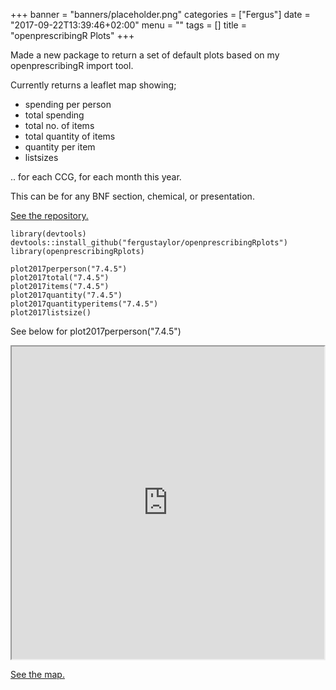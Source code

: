 +++
banner = "banners/placeholder.png"
categories = ["Fergus"]
date = "2017-09-22T13:39:46+02:00"
menu = ""
tags = []
title = "openprescribingR Plots"
+++

Made a new package to return a set of default plots based on my openprescribingR import tool.

Currently returns a leaflet map showing; 

* spending per person
* total spending
* total no. of items
* total quantity of items
* quantity per item
* listsizes

.. for each CCG, for each month this year.

This can be for any BNF section, chemical, or presentation.

[See the repository.](https://github.com/fergustaylor/openprescribingRplots)

```{r}
library(devtools)
devtools::install_github("fergustaylor/openprescribingRplots")
library(openprescribingRplots)

plot2017perperson("7.4.5")
plot2017total("7.4.5")
plot2017items("7.4.5")
plot2017quantity("7.4.5")
plot2017quantityperitems("7.4.5")
plot2017listsize()
```

See below for plot2017perperson("7.4.5")

<style>
    iframe {
        width: 500px;
        height: 500px;
    }
</style>
<iframe src="https://fergustaylor.github.io/blogimages/post7map">
</iframe>

[See the map.](https://fergustaylor.github.io/blogimages/post7map)

